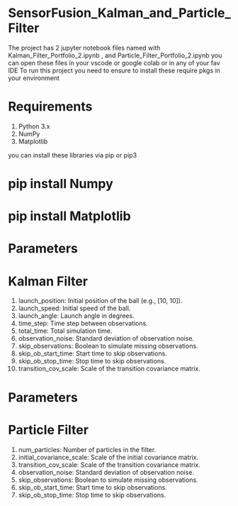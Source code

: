 # SensorFusion_Kalman_and_Particle_Filter

The project has 2 jupyter notebook files named with Kalman_Filter_Portfolio_2.ipynb , and Particle_Filter_Portfolio_2.ipynb
you can open these files in your vscode or google colab or in  any of your fav IDE
To run this project you need to ensure to install these require pkgs in your environment

# Requirements
1. Python 3.x
2. NumPy
3. Matplotlib

you can install these libraries via pip or pip3 

# pip install Numpy
# pip install Matplotlib

# Parameters
# Kalman Filter 
1. launch_position: Initial position of the ball (e.g., [10, 10]).
2. launch_speed: Initial speed of the ball.
3. launch_angle: Launch angle in degrees.
4. time_step: Time step between observations.
5. total_time: Total simulation time.
6. observation_noise: Standard deviation of observation noise.
7. skip_observations: Boolean to simulate missing observations.
8. skip_ob_start_time: Start time to skip observations.
9. skip_ob_stop_time: Stop time to skip observations.
10. transition_cov_scale: Scale of the transition covariance matrix.

# Parameters 
# Particle Filter
1. num_particles: Number of particles in the filter.
2. initial_covariance_scale: Scale of the initial covariance matrix.
3. transition_cov_scale: Scale of the transition covariance matrix.
4. observation_noise: Standard deviation of observation noise.
5. skip_observations: Boolean to simulate missing observations.
6. skip_ob_start_time: Start time to skip observations.
7. skip_ob_stop_time: Stop time to skip observations.
